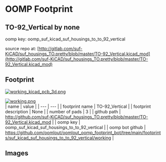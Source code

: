 # OOMP Footprint  
## TO-92_Vertical  by none  
  
oomp key: oomp_suf_kicad_suf_housings_to_to_92_vertical  
  
source repo at: [http://gitlab.com/suf-KiCAD/suf_housings_TO.pretty/blob/master/TO-92_Vertical.kicad_mod](http://gitlab.com/suf-KiCAD/suf_housings_TO.pretty/blob/master/TO-92_Vertical.kicad_mod)  
## Footprint  
  
[![working_kicad_pcb_3d.png](working_kicad_pcb_3d_600.png)](working_kicad_pcb_3d.png)  
  
[![working.png](working_600.png)](working.png)  
| name | value | 
| --- | --- | 
| footprint name | TO-92_Vertical | 
| footprint description | None | 
| number of pads | 3 | 
| github path | http://github.com/suf-KiCAD/suf_housings_TO.pretty/blob/master/TO-92_Vertical.kicad_mod | 
| oomp key | oomp_suf_kicad_suf_housings_to_to_92_vertical | 
| oomp bot github | https://github.com/oomlout/oomlout_oomp_footprint_bot/tree/main/footprints/suf_kicad_suf_housings_to_to_92_vertical/working | 
## Images  
